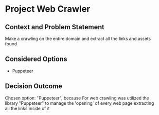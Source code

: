 # Project Web Crawler

## Context and Problem Statement

Make a crawling on the entire domain and extract all the links and assets found

## Considered Options

* Puppeteer

## Decision Outcome

Chosen option: "Puppeteer", because For web crawling was utilized the library "Puppeteer" to manage the 'opening' of every web page extracting all the links inside of it
